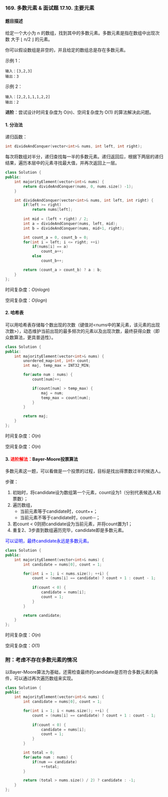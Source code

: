 ### 169. 多数元素 & 面试题 17.10. 主要元素

#### 题目描述

给定一个大小为 n 的数组，找到其中的多数元素。多数元素是指在数组中出现次数 大于 ⌊ n/2 ⌋ 的元素。

你可以假设数组是非空的，并且给定的数组总是存在多数元素。

示例 1：

```
输入：[3,2,3]
输出：3
```


示例 2：

```
输入：[2,2,1,1,1,2,2]
输出：2
```

**进阶**：尝试设计时间复杂度为 O(n)、空间复杂度为 O(1) 的算法解决此问题。

#### 1. 分治法

递归函数：

```c++
int divideAndConquer(vector<int>& nums, int left, int right);
```

每次将数组对半分，递归查找每一半的多数元素。递归返回后，根据下两层的递归结果，遍历本层中的元素寻找最大值，并再次返回上一层。

```c++
class Solution {
public:
    int majorityElement(vector<int>& nums) {
        return divideAndConquer(nums, 0, nums.size() -1);
    }

    int divideAndConquer(vector<int>& nums, int left, int right) {
        if(left >= right)
            return nums[left];
        
        int mid = (left + right) / 2;
        int a = divideAndConquer(nums, left, mid);
        int b = divideAndConquer(nums, mid+1, right);

        int count_a = 0, count_b = 0;
        for(int i = left; i <= right; ++i)
            if(nums[i] == a)
                count_a++;
            else
                count_b++;

        return (count_a > count_b) ? a : b;
    }
};
```

时间复杂度：$O(nlogn)$

空间复杂度：$O(logn)$



#### 2. 哈希表

可以用哈希表存储每个数出现的次数（键值对<nums中的某元素，该元素的出现次数>），动态维护当前出现的最多频次的元素以及出现次数，最终获得众数（即众数算法，更具普适性）。

```c++
class Solution {
public:
    int majorityElement(vector<int>& nums) {
        unordered_map<int, int> count;
        int maj, temp_max = INT32_MIN;

        for(auto num : nums) {
            count[num]++;

            if(count[num] > temp_max) {
                maj = num;
                temp_max = count[num];
            }
        }

        return maj;
    }
};
```

时间复杂度：$O(n)$

空间复杂度：$O(n)$



#### 3. <font color=red>进阶解法：</font>Bayer-Moore投票算法

多数元素这一题，可以看做是一个投票的过程，目标是找出得票数过半的候选人。

步骤：

1. 初始时，将candidate设为数组第一个元素，count设为1（分别代表候选人和票数）；
2. 遍历数组，
   * 当前元素等于candidate时，count++；
   * 当前元素不等于candidate时，count--；
3. 若count < 0则把candidate设为当前元素，并将count置为1；
4. 重复2、3步直到数组遍历完毕，candidate即是多数元素。

<font color=blue>可以证明，最终candidate永远是多数元素。</font>

```c++
class Solution {
public:
    int majorityElement(vector<int>& nums) {
        int candidate = nums[0], count = 1;

        for(int i = 1; i < nums.size(); ++i) {
            count = (nums[i] == candidate) ? count + 1 : count - 1;
            
            if(count < 0) {
                candidate = nums[i];
                count = 1;
            }
        }

        return candidate;
    }
};
```

时间复杂度：$O(n)$

空间复杂度：$O(1)$



### 附：考虑不存在多数元素的情况

以Bayer-Moore算法为基础，还需检查最终的candidate是否符合多数元素的条件，可以通过再次遍历数组来实现。

```c++
class Solution {
public:
    int majorityElement(vector<int>& nums) {
        int candidate = nums[0], count = 1;

        for(int i = 1; i < nums.size(); ++i) {
            count = (nums[i] == candidate) ? count + 1 : count - 1;
            
            if(count < 0) {
                candidate = nums[i];
                count = 1;
            }
        }

        int total = 0;
        for(auto num : nums) {
            if(num == candidate)
                ++total;
        }

        return (total > nums.size() / 2) ? candidate : -1;
    }
};
```

